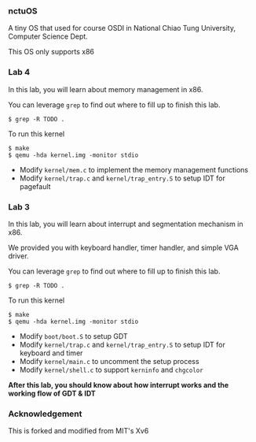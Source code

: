 ### nctuOS

A tiny OS that used for course OSDI in National Chiao Tung University, Computer Science Dept.

This OS only supports x86

### Lab 4

In this lab, you will learn about memory management in x86.

You can leverage `grep` to find out where to fill up to finish this lab.

`$ grep -R TODO .`

To run this kernel

    $ make
    $ qemu -hda kernel.img -monitor stdio

- Modify `kernel/mem.c` to implement the memory management functions
- Modify `kernel/trap.c` and `kernel/trap_entry.S` to setup IDT for pagefault


### Lab 3

In this lab, you will learn about interrupt and segmentation mechanism in x86.

We provided you with keyboard handler, timer handler, and simple VGA driver.

You can leverage `grep` to find out where to fill up to finish this lab.

`$ grep -R TODO .`

To run this kernel

    $ make
    $ qemu -hda kernel.img -monitor stdio

- Modify `boot/boot.S` to setup GDT
- Modify `kernel/trap.c` and `kernel/trap_entry.S` to setup IDT for keyboard and timer
- Modify `kernel/main.c` to uncomment the setup process
- Modify `kernel/shell.c` to support `kerninfo` and `chgcolor`

**After this lab, you should know about how interrupt works and the working flow of GDT & IDT**

### Acknowledgement

This is forked and modified from MIT's Xv6
